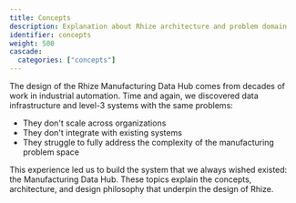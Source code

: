 ```yaml
---
title: Concepts
description: Explanation about Rhize architecture and problem domain
identifier: concepts
weight: 500
cascade:
  categories: ["concepts"]
---
```


The design of the Rhize Manufacturing Data Hub comes from decades of work in industrial automation.
Time and again, we discovered data infrastructure and level-3 systems with the same problems:
- They don't scale across organizations
- They don't integrate with existing systems
- They struggle to fully address the complexity of the manufacturing problem space

This experience led us to build the system that we always wished existed: the Manufacturing Data Hub.
These topics explain the concepts, architecture, and design philosophy that underpin the design of Rhize.

